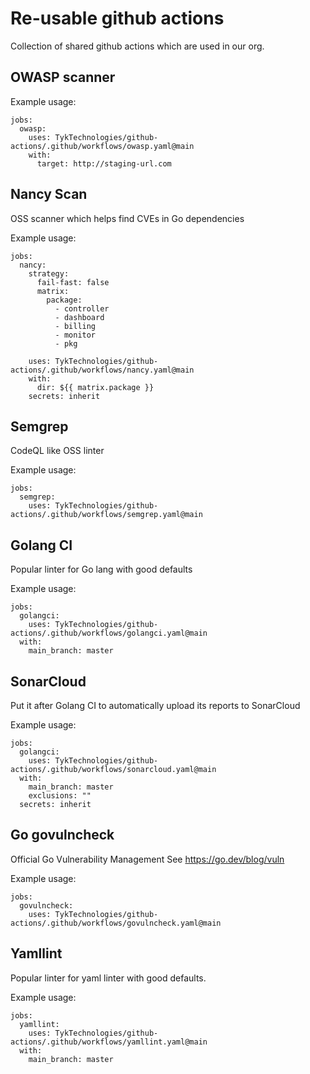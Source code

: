 # Re-usable github actions

Collection of shared github actions which are used in our org. 

## OWASP scanner
Example usage:

```
jobs:
  owasp:
    uses: TykTechnologies/github-actions/.github/workflows/owasp.yaml@main
    with:
      target: http://staging-url.com
```

## Nancy Scan
OSS scanner which helps find CVEs in Go dependencies

Example usage:
```
jobs:
  nancy:
    strategy:
      fail-fast: false
      matrix:
        package:
          - controller
          - dashboard
          - billing
          - monitor
          - pkg
          
    uses: TykTechnologies/github-actions/.github/workflows/nancy.yaml@main
    with:
      dir: ${{ matrix.package }}
    secrets: inherit
```

## Semgrep
CodeQL like OSS linter

Example usage:
```
jobs:
  semgrep:
    uses: TykTechnologies/github-actions/.github/workflows/semgrep.yaml@main
```


## Golang CI
Popular linter for Go lang with good defaults

Example usage:
```
jobs:
  golangci:
    uses: TykTechnologies/github-actions/.github/workflows/golangci.yaml@main
  with:
    main_branch: master
```

## SonarCloud

Put it after Golang CI to automatically upload its reports to SonarCloud

Example usage:
```
jobs:
  golangci:
    uses: TykTechnologies/github-actions/.github/workflows/sonarcloud.yaml@main
  with:
    main_branch: master
    exclusions: ""
  secrets: inherit  
```

## Go govulncheck
Official Go Vulnerability Management
See https://go.dev/blog/vuln

Example usage:
```
jobs:
  govulncheck:
    uses: TykTechnologies/github-actions/.github/workflows/govulncheck.yaml@main
```

## Yamllint
Popular linter for yaml linter with good defaults.

Example usage:
```
jobs:
  yamllint:
    uses: TykTechnologies/github-actions/.github/workflows/yamllint.yaml@main
  with:
    main_branch: master
```